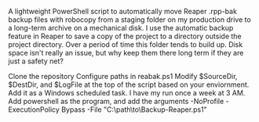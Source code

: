 A lightweight PowerShell script to automatically move Reaper .rpp-bak backup files with robocopy from a staging folder on my production drive to a long-term archive on a mechanical disk. I use the automatic backup feature in Reaper to save a copy of the project to a directory outside the project directory. Over a period of time this folder tends to build up. Disk space isn't really an issue, but why keep them there long term if they are just a safety net? 

Clone the repository
Configure paths in reabak.ps1
Modify $SourceDir, $DestDir, and $LogFile at the top of the script based on your enviornment.
Add it as a Windows scheduled task. I have my run once a week at 3 AM. 
Add powershell as the program, and add the arguments -NoProfile -ExecutionPolicy Bypass -File "C:\path\to\Backup-Reaper.ps1"
